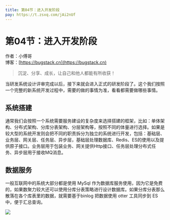 ```yaml
---
title: 第04节：进入开发阶段
pay: https://t.zsxq.com/jAi2nUf
---
```


# 第04节：进入开发阶段

作者：小傅哥
<br/>博客：[https://bugstack.cn](https://bugstack.cn)

>沉淀、分享、成长，让自己和他人都能有所收获！

当研发系统设计评审完成以后，接下来就会进入正式的研发阶段了。这个我们按照一个完整的新系统开发过程中，需要的做的事情为准，看看都需要做哪些事情。

## 系统搭建

通常我们会按照一个系统需要服务建设的复杂度来选择搭建的框架，比如：单体架构、分布式架构、分库分表架构、分层架构等，按照不同的体量进行选择。如果是较大型的系统开发则会把不同的职责拆分为独立的系统进行开发，包括：基础层、业务层、网关层、任务层、异步层，基础层处理数据库、Redis、ES的使用以及提供原子接口。业务层用于包装业务、网关提供Http接口、任务层处理分布式任务、异步层用于接收MQ消息。

## 数据服务

一般互联网中的系统大部分都是使用 MySql 作为数据库服务使用，因为它是免费的，如果数聚力较大还可以使用分库分表策略进行设计数据库。如果分库分表那么散落在各个库表里的数据，就需要基于binlog 把数据使用 otter 工具同步到 ES 中，便于汇总查询。

![](/images/article/project/lottery/Part-1/1-04.png)
